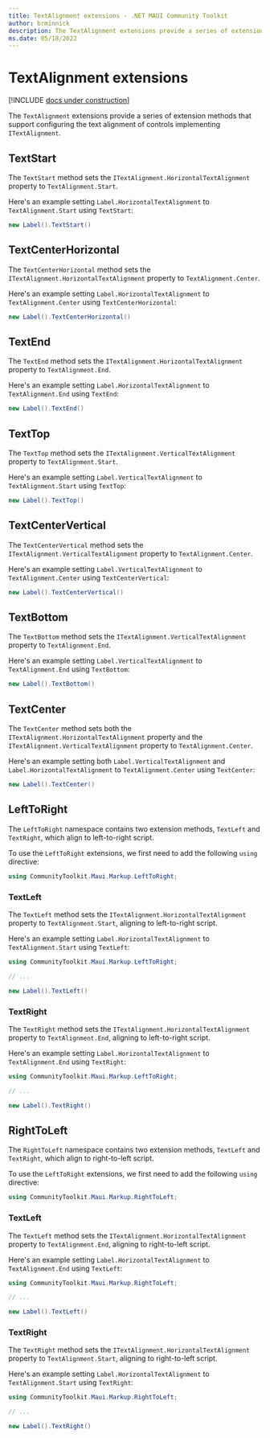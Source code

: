 ```yaml
---
title: TextAlignment extensions - .NET MAUI Community Toolkit
author: brminnick
description: The TextAlignment extensions provide a series of extension methods that support configuring the text alignment of controls implementing ITextAlignment.
ms.date: 05/18/2022
---
```


# TextAlignment extensions

[!INCLUDE [docs under construction](../../includes/preview-note.md)]

The `TextAlignment` extensions provide a series of extension methods that support configuring the text alignment of controls implementing `ITextAlignment`.

## TextStart

The `TextStart` method sets the `ITextAlignment.HorizontalTextAlignment` property to `TextAlignment.Start`.

Here's an example setting `Label.HorizontalTextAlignment` to `TextAlignment.Start` using `TextStart`:

```cs
new Label().TextStart()
```

## TextCenterHorizontal

The `TextCenterHorizontal` method sets the `ITextAlignment.HorizontalTextAlignment` property to `TextAlignment.Center`.

Here's an example setting `Label.HorizontalTextAlignment` to `TextAlignment.Center` using `TextCenterHorizontal`:

```cs
new Label().TextCenterHorizontal()
```

## TextEnd

The `TextEnd` method sets the `ITextAlignment.HorizontalTextAlignment` property to `TextAlignment.End`.

Here's an example setting `Label.HorizontalTextAlignment` to `TextAlignment.End` using `TextEnd`:

```cs
new Label().TextEnd()
```

## TextTop

The `TextTop` method sets the `ITextAlignment.VerticalTextAlignment` property to `TextAlignment.Start`.

Here's an example setting `Label.VerticalTextAlignment` to `TextAlignment.Start` using `TextTop`:

```cs
new Label().TextTop()
```

## TextCenterVertical

The `TextCenterVertical` method sets the `ITextAlignment.VerticalTextAlignment` property to `TextAlignment.Center`.

Here's an example setting `Label.VerticalTextAlignment` to `TextAlignment.Center` using `TextCenterVertical`:

```cs
new Label().TextCenterVertical()
```

## TextBottom

The `TextBottom` method sets the `ITextAlignment.VerticalTextAlignment` property to `TextAlignment.End`.

Here's an example setting `Label.VerticalTextAlignment` to `TextAlignment.End` using `TextBottom`:

```cs
new Label().TextBottom()
```

## TextCenter

The `TextCenter` method sets both the `ITextAlignment.HorizontalTextAlignment` property and the `ITextAlignment.VerticalTextAlignment` property to `TextAlignment.Center`.

Here's an example setting both `Label.VerticalTextAlignment` and `Label.HorizontalTextAlignment` to `TextAlignment.Center` using `TextCenter`:

```cs
new Label().TextCenter()
```

## LeftToRight

The `LeftToRight` namespace contains two extension methods, `TextLeft` and `TextRight`, which align to left-to-right script.

To use the `LeftToRight` extensions, we first need to add the following `using` directive:

```cs
using CommunityToolkit.Maui.Markup.LeftToRight;
```

### TextLeft

The `TextLeft` method sets the `ITextAlignment.HorizontalTextAlignment` property to `TextAlignment.Start`, aligning to left-to-right script.

Here's an example setting `Label.HorizontalTextAlignment` to `TextAlignment.Start` using `TextLeft`:

```cs
using CommunityToolkit.Maui.Markup.LeftToRight;

// ...

new Label().TextLeft()
```

### TextRight

The `TextRight` method sets the `ITextAlignment.HorizontalTextAlignment` property to `TextAlignment.End`, aligning to left-to-right script.

Here's an example setting `Label.HorizontalTextAlignment` to `TextAlignment.End` using `TextRight`:

```cs
using CommunityToolkit.Maui.Markup.LeftToRight;

// ...

new Label().TextRight()
```

## RightToLeft

The `RightToLeft` namespace contains two extension methods, `TextLeft` and `TextRight`, which align to right-to-left script.

To use the `LeftToRight` extensions, we first need to add the following `using` directive:

```cs
using CommunityToolkit.Maui.Markup.RightToLeft;
```

### TextLeft

The `TextLeft` method sets the `ITextAlignment.HorizontalTextAlignment` property to `TextAlignment.End`, aligning to right-to-left script.

Here's an example setting `Label.HorizontalTextAlignment` to `TextAlignment.End` using `TextLeft`:

```cs
using CommunityToolkit.Maui.Markup.RightToLeft;

// ...

new Label().TextLeft()
```

### TextRight

The `TextRight` method sets the `ITextAlignment.HorizontalTextAlignment` property to `TextAlignment.Start`, aligning to right-to-left script.

Here's an example setting `Label.HorizontalTextAlignment` to `TextAlignment.Start` using `TextRight`:

```cs
using CommunityToolkit.Maui.Markup.RightToLeft;

// ...

new Label().TextRight()
```

